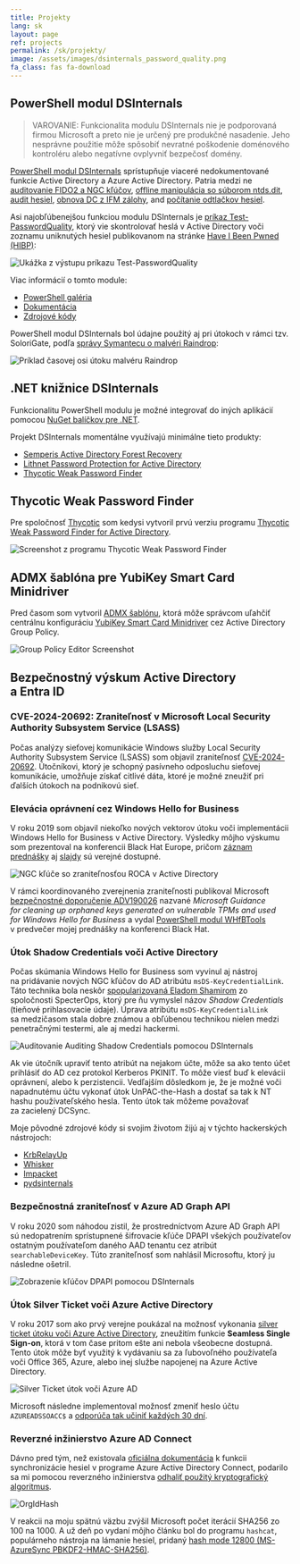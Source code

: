 ```yaml
---
title: Projekty
lang: sk
layout: page
ref: projects
permalink: /sk/projekty/
image: /assets/images/dsinternals_password_quality.png
fa_class: fas fa-download
---
```


## PowerShell modul DSInternals

> VAROVANIE: Funkcionalita modulu DSInternals nie je&nbsp;podporovaná firmou Microsoft a&nbsp;preto nie je&nbsp;určený pre&nbsp;produkčné nasadenie. Jeho nesprávne použitie môže spôsobiť nevratné poškodenie doménového kontroléru alebo negatívne ovplyvniť bezpečosť domény.

[PowerShell modul DSInternals](https://www.powershellgallery.com/packages/DSInternals) sprístupňuje viaceré nedokumentované funkcie Active Directory a&nbsp;Azure Active Directory. Patria medzi ne [auditovanie FIDO2 a&nbsp;NGC kľúčov](https://github.com/MichaelGrafnetter/DSInternals/blob/master/Documentation/PowerShell/Get-AzureADUserEx.md#get-azureaduserex), [offline manipulácia so&nbsp;súborom ntds.dit](https://github.com/MichaelGrafnetter/DSInternals/tree/master/Documentation/PowerShell#cmdlets-for-offline-active-directory-operations), [audit hesiel](https://github.com/MichaelGrafnetter/DSInternals/blob/master/Documentation/PowerShell/Test-PasswordQuality.md#test-passwordquality), [obnova DC z&nbsp;IFM zálohy](https://github.com/MichaelGrafnetter/DSInternals/blob/master/Documentation/PowerShell/New-ADDBRestoreFromMediaScript.md#new-addbrestorefrommediascript), and&nbsp;[počítanie odtlačkov hesiel](https://github.com/MichaelGrafnetter/DSInternals/tree/master/Documentation/PowerShell#cmdlets-for-password-hash-calculation).

Asi najobľúbenejšou funkciou modulu DSInternals je&nbsp;[príkaz Test-PasswordQuality](https://github.com/MichaelGrafnetter/DSInternals/blob/master/Documentation/PowerShell/Test-PasswordQuality.md#test-passwordquality), ktorý&nbsp;vie skontrolovať heslá v&nbsp;Active Directory voči zoznamu uniknutých hesiel publikovanom na&nbsp;stránke [Have I&nbsp;Been Pwned (HIBP)](https://haveibeenpwned.com/):

![Ukážka z&nbsp;výstupu príkazu Test-PasswordQuality](/assets/images/dsinternals_password_quality.png)

Viac informácií o&nbsp;tomto module:

- [PowerShell galéria](https://www.powershellgallery.com/packages/DSInternals)
- [Dokumentácia](https://github.com/MichaelGrafnetter/DSInternals/blob/master/Documentation/PowerShell/Readme.md)
- [Zdrojové kódy](https://github.com/MichaelGrafnetter/DSInternals)

PowerShell modul DSInternals bol údajne použitý aj&nbsp;pri útokoch v&nbsp;rámci tzv. SoloriGate, podľa [správy Symantecu o&nbsp;malvéri Raindrop](https://symantec-enterprise-blogs.security.com/blogs/threat-intelligence/solarwinds-raindrop-malware):

![Príklad časovej osi útoku malvéru Raindrop](/assets/images/solorigate.webp)

## .NET knižnice DSInternals

Funkcionalitu PowerShell modulu je&nbsp;možné integrovať do&nbsp;iných aplikácií pomocou [NuGet balíčkov pre&nbsp;.NET](https://www.nuget.org/profiles/DSInternals).

Projekt DSInternals momentálne využívajú minimálne tieto produkty:

- [Semperis Active Directory Forest Recovery](https://www.semperis.com/adf-recovery/)
- [Lithnet Password Protection for&nbsp;Active Directory](https://github.com/lithnet/ad-password-protection)
- [Thycotic Weak Password Finder](https://thycotic.com/solutions/free-it-tools/weak-password-finder/)

## Thycotic Weak Password Finder

Pre spoločnosť [Thycotic](https://thycotic.com/) som kedysi vytvoril prvú verziu programu [Thycotic Weak Password Finder for&nbsp;Active Directory](https://thycotic.com/solutions/free-it-tools/weak-password-finder/).

![Screenshot z&nbsp;programu Thycotic Weak Password Finder](/assets/images/thycotic_report1.png)

## ADMX šablóna pre&nbsp;YubiKey Smart Card Minidriver

Pred časom som vytvoril [ADMX šablónu](https://github.com/MichaelGrafnetter/yubikey-minidriver-admx), ktorá môže správcom uľahčiť centrálnu konfiguráciu [YubiKey Smart Card Minidriver](https://www.yubico.com/products/services-software/download/smart-card-drivers-tools/) cez&nbsp;Active Directory Group Policy.

![Group Policy Editor Screenshot](/assets/images/yubikey-admx.png)

## Bezpečnostný výskum Active Directory a&nbsp;Entra&nbsp;ID

### CVE-2024-20692: Zraniteľnosť v Microsoft Local Security Authority Subsystem Service (LSASS)

Počas analýzy sieťovej komunikácie Windows služby Local Security Authority Subsystem Service (LSASS) som objavil zraniteľnosť [CVE-2024-20692](https://msrc.microsoft.com/update-guide/vulnerability/CVE-2024-20692). Útočníkovi, ktorý je&nbsp;schopný pasívneho odposluchu sieťovej komunikácie, umožňuje získať citlivé dáta, ktoré&nbsp;je&nbsp;možné zneužiť pri ďalších útokoch na&nbsp;podnikovú sieť.

### Elevácia oprávnení cez&nbsp;Windows Hello for&nbsp;Business

V roku 2019 som objavil niekoľko nových vektorov útoku voči&nbsp;implementácii Windows Hello for&nbsp;Business v&nbsp;Active Directory. Výsledky môjho výskumu som prezentoval na&nbsp;konferencii Black Hat Europe, pričom [záznam prednášky](/sk/video-prednaska-black-hat-europe-2019/) aj&nbsp;[slajdy](/sk/slajdy-black-hat-europe-2019/) sú&nbsp;verejné dostupné.

![NGC kľúče so&nbsp;zraniteľnosťou ROCA v&nbsp;Active Directory](/assets/images/roca.png)

V rámci koordinovaného zverejnenia zraniteľnosti publikoval Microsoft
[bezpečnostné doporučenie ADV190026](https://msrc.microsoft.com/update-guide/en-US/vulnerability/ADV190026) nazvané *Microsoft Guidance for&nbsp;cleaning up orphaned keys generated on vulnerable TPMs and&nbsp;used for&nbsp;Windows Hello for&nbsp;Business* a&nbsp;vydal [PowerShell modul WHfBTools](https://support.microsoft.com/en-us/topic/using-whfbtools-powershell-module-for-cleaning-up-orphaned-windows-hello-for-business-keys-779d1f3f-bb2d-c495-0f6b-9aeb940eeafb) v&nbsp;predvečer mojej prednášky na&nbsp;konferenci Black Hat.

### Útok Shadow Credentials voči Active Directory

Počas skúmania Windows Hello for&nbsp;Business som vyvinul aj&nbsp;nástroj na&nbsp;pridávanie nových NGC kľúčov do&nbsp;AD atribútu `msDS-KeyCredentialLink`. Táto technika bola neskôr [spopularizovaná Eladom Shamirom](https://posts.specterops.io/shadow-credentials-abusing-key-trust-account-mapping-for-takeover-8ee1a53566ab) zo spoločnosti SpecterOps, ktorý pre&nbsp;ňu vymyslel názov *Shadow Credentials* (tieňové prihlasovacie údaje). Úprava atribútu `msDS-KeyCredentialLink` sa&nbsp;medzičasom stala dobre známou a&nbsp;obľúbenou technikou nielen medzi penetračnými testermi, ale&nbsp;aj&nbsp;medzi hackermi.

![Auditovanie Auditing Shadow Credentials pomocou DSInternals](/assets/images/ngc_audit.png)

Ak vie útočník upraviť tento atribút na&nbsp;nejakom účte, môže sa&nbsp;ako tento účet prihlásiť do&nbsp;AD cez&nbsp;protokol Kerberos PKINIT. To&nbsp;môže viesť buď k&nbsp;elevácii oprávnení, alebo k&nbsp;perzistencii. Vedľajším dôsledkom je, že&nbsp;je&nbsp;možné voči napadnutému účtu vykonať útok UnPAC-the-Hash a&nbsp;dostať sa&nbsp;tak k&nbsp;NT hashu používateľského hesla. Tento útok tak môžeme považovať za&nbsp;zacielený DCSync.

Moje pôvodné zdrojové kódy si&nbsp;svojim životom žijú aj&nbsp;v&nbsp;týchto hackerských nástrojoch:

- [KrbRelayUp](https://github.com/Dec0ne/KrbRelayUp)
- [Whisker](https://github.com/eladshamir/Whisker)
- [Impacket](https://github.com/SecureAuthCorp/impacket)
- [pydsinternals](https://github.com/p0dalirius/pydsinternals)

### Bezpečnostná zraniteľnosť v&nbsp;Azure AD Graph API

V roku 2020 som náhodou zistil, že&nbsp;prostredníctvom Azure AD Graph API sú&nbsp;nedopatrením sprístupnené šifrovacie kľúče DPAPI všekých používateľov ostatným používateľom daného AAD tenantu cez&nbsp;atribút `searchableDeviceKey`. Túto zraniteľnosť som nahlásil Microsoftu, ktorý ju následne ošetril.

![Zobrazenie kľúčov DPAPI pomocou DSInternals](/assets/images/aad_dpapi.png)

### Útok Silver Ticket voči Azure Active Directory

V roku 2017 som ako prvý verejne poukázal na&nbsp;možnosť vykonania [silver ticket útoku voči Azure Active Directory](/en/impersonating-office-365-users-mimikatz/), zneužitím funkcie **Seamless Single Sign-on**, ktorá v&nbsp;tom čase pritom ešte ani nebola všeobecne dostupná. Tento útok môže byť využitý k&nbsp;vydávaniu sa&nbsp;za&nbsp;ľubovoľného používateľa voči Office 365, Azure, alebo inej službe napojenej na&nbsp;Azure Active Directory.

![Silver Ticket útok voči Azure AD](/assets/images/aad_sso3.png)

Microsoft následne implementoval možnosť zmeniť heslo účtu `AZUREADSSOACC$` a&nbsp;[odporúča tak učiniť každých 30 dní](https://learn.microsoft.com/en-us/azure/active-directory/hybrid/how-to-connect-sso-faq#how-can-i-roll-over-the-kerberos-decryption-key-of-the--azureadsso--computer-account-).

### Reverzné inžinierstvo Azure AD Connect

Dávno pred tým, než existovala [oficiálna dokumentácia](https://learn.microsoft.com/en-us/azure/active-directory/hybrid/how-to-connect-password-hash-synchronization#detailed-description-of-how-password-hash-synchronization-works) k&nbsp;funkcii synchronizácie hesiel v&nbsp;programe Azure Active Directory Connect, podarilo sa&nbsp;mi pomocou reverzného inžinierstva [odhaliť použitý kryptografický algoritmus](/en/how-azure-active-directory-connect-syncs-passwords/).

![OrgIdHash](/assets/images/ps_orgidhash.png)

V reakcii na&nbsp;moju spätnú väzbu zvýšil Microsoft počet iterácií SHA256 zo 100 na&nbsp;1000. A&nbsp;už&nbsp;deň po vydaní môjho článku bol do&nbsp;programu `hashcat`, populárneho nástroja na&nbsp;lámanie hesiel, pridaný [hash mode 12800 (MS-AzureSync PBKDF2-HMAC-SHA256)](https://hashcat.net/wiki/doku.php?id=example_hashes).
